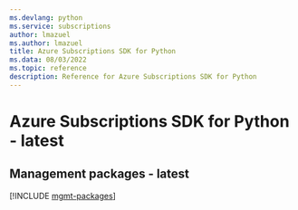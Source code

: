 ```yaml
---
ms.devlang: python
ms.service: subscriptions
author: lmazuel
ms.author: lmazuel
title: Azure Subscriptions SDK for Python
ms.data: 08/03/2022
ms.topic: reference
description: Reference for Azure Subscriptions SDK for Python
---
```

# Azure Subscriptions SDK for Python - latest

## Management packages - latest
[!INCLUDE [mgmt-packages](subscriptions-mgmt-index.md)]